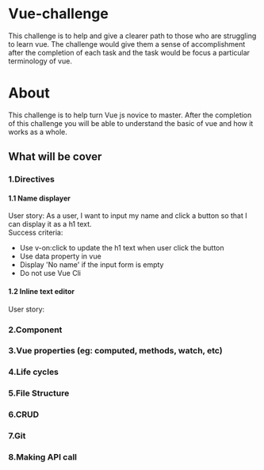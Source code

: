 # Vue-challenge
This challenge is to help and give a clearer path to those who are struggling to learn vue. The challenge would give them a sense of accomplishment after the completion of each task and the task would be focus a particular terminology of vue.
# About
This challenge is to help turn Vue js novice to master. After the completion of this challenge you will be able to understand the basic of vue and how it works as a whole.
## What will be cover
### 1.Directives
#### 1.1 Name displayer
User story: As a user, I want to input my name and click a button so that I can display it as a h1 text.<br/>
Success criteria:
- Use v-on:click to update the h1 text when user click the button
- Use data property in vue
- Display 'No name' if the input form is empty
- Do not use Vue Cli
#### 1.2 Inline text editor
User story: 
### 2.Component
### 3.Vue properties (eg: computed, methods, watch, etc)
### 4.Life cycles
### 5.File Structure
### 6.CRUD
### 7.Git
### 8.Making API call
